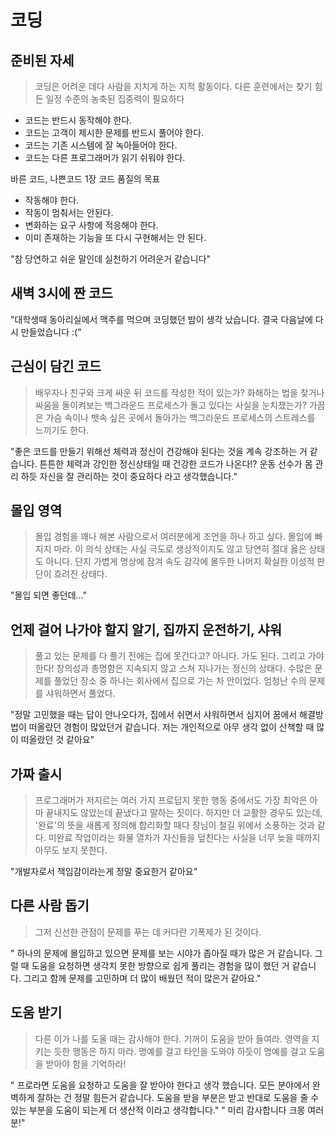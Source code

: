 # 코딩

## 준비된 자세
> 코딩은 어려운 데다 사람을 지치게 하는 지적 활동이다. 다른 훈련에서는 찾기 힘든 일정 수준의 농축된 집중력이 필요하다

- 코드는 반드시 동작해야 한다.
- 코드는 고객이 제시한 문제를 반드시 풀어야 한다.
- 코드는 기존 시스템에 잘 녹아들어야 한다.
- 코드는 다른 프로그래머가 읽기 쉬워야 한다.


바른 코드, 나쁜코드 1장 코드 품질의 목표

- 작동해야 한다.
- 작동이 멈춰서는 안된다.
- 변화하는 요구 사항에 적응해야 한다.
- 이미 존재하는 기능을 또 다시 구현해서는 안 된다.


"참 당연하고 쉬운 말인데 실천하기 어려운거 같습니다"

## 새벽 3시에 짠 코드
"대학생때 동아리실에서 맥주를 먹으며 코딩했던 밤이 생각 났습니다. 결국 다음날에 다시 만들었습니다 :("

## 근심이 담긴 코드
> 배우자나 친구와 크게 싸운 뒤 코드를 작성한 적이 있는가? 화해하는 법을 찾거나 싸움을 돌이켜보는 백그라운드 프로세스가 돌고 있다는 사실을 눈치챘는가? 가끔은 가슴 속이나 뱃속 싶은 곳에서 돌아가는 백그라운드 프로세스의 스트레스를 느끼기도 한다.

"좋은 코드를 만들기 위해선 체력과 정신이 건강해야 된다는 것을 계속 강조하는 거 같습니다. 튼튼한 체력과 강인한 정신상태일 때 건강한 코드가 나온다!? 운동 선수가 몸 관리 하듯 자신을 잘 관리하는 것이 중요하다 라고 생각했습니다."

## 몰입 영역
> 몰입 경험을 꽤나 해본 사람으로서 여러분에게 조언을 하나 하고 싶다. 몰입에 빠지지 마라. 이 의식 상태는 사실 극도로 생상적이지도 않고 당연히 절대 옳은 상태도 아니다. 단지 가볍게 명상에 잠겨 속도 감각에 몰두한 나머지 확실한 이성적 판단이 흐려진 상태다.

"몰입 되면 좋던데..."

## 언제 걸어 나가야 할지 알기, 집까지 운전하기, 샤워
> 풀고 있는 문제를 다 풀기 전에는 집에 못간다고? 아니다. 가도 된다. 그리고 가야 한다! 창의성과 총명함은 지속되지 않고 스쳐 지나가는 정신의 상태다.
> 수많은 문제를 풀었던 장소 중 하나는 회사에서 집으로 가는 차 안이었다.
> 엄청난 수의 문제를 샤워하면서 풀었다.

"정말 고민했을 때는 답이 안나오다가, 집에서 쉬면서 샤워하면서 심지어 꿈에서 해결방법이 떠올랐던 경험이 많았던거 같습니다. 저는 개인적으로 아무 생각 없이 산책할 때 많이 떠올랐던 것 같아요"

## 가짜 출시
> 프로그래머가 저지르는 여러 가지 프로답지 못한 행동 중에서도 가장 최악은 아마 끝내지도 않았는데 끝냈다고 말하는 짓이다. 하지만 더 교활한 경우도 있는데, '완료'의 뜻을 새롭게 정의해 합리화할 때다
> 장님이 철길 위에서 소풍하는 것과 같다. 미완료 작업이라는 화물 열차가 자신들을 덮친다는 사실을 너무 늦을 때까지 아무도 보지 못한다.

"개발자로서 책임감이라는게 정말 중요한거 같아요"

## 다른 사람 돕기
> 그저 신선한 관점이 문제를 푸는 데 커다란 기폭제가 된 것이다.


" 하나의 문제에 몰입하고 있으면 문제를 보는 시야가 좁아질 때가 많은 거 같습니다. 그럴 때 도움을 요청하면 생각치 못한 방향으로 쉽게 풀리는 경험을 많이 했던 거 같습니다. 그리고 함께 문제를 고민하며 더 많이 배웠던 적이 많은거 같아요."

## 도움 받기
> 다른 이가 나를 도울 때는 감사해야 한다. 기꺼이 도움을 받아 들여라. 영역을 지키는 듯한 행동은 하지 마라. 명예를 걸고 타인을 도와야 하듯이 명예를 걸고 도움을 받아야 함을 기억하라!

" 프로라면 도움을 요청하고 도움을 잘 받아야 한다고 생각 했습니다. 모든 분야에서 완벽하게 잘하는 건 정말 힘든거 같습니다. 도움을 받을 부분은 받고 반대로 도움을 줄 수 있는 부분을 도움이 되는게 더 생산적 이라고 생각합니다." 
" 미리 감사합니다 크몽 여러분!"

